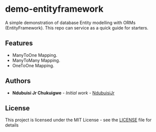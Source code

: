 # demo-entityframework
A simple demonstration of database Entity modelling with ORMs (EntityFramework). This repo can service as a quick guide for starters.

## Features
* ManyToOne Mapping.
* ManyToMany Mapping.
* OneToOne Mapping.

## Authors

* **Ndubuisi Jr Chukuigwe** - *Initial work* - [NdubuisiJr](https://github.com/NdubuisiJr)

## License

This project is licensed under the MIT License - see the [LICENSE](https://github.com/NdubuisiJr/demo-entityframework/blob/master/LICENSE) file for details



